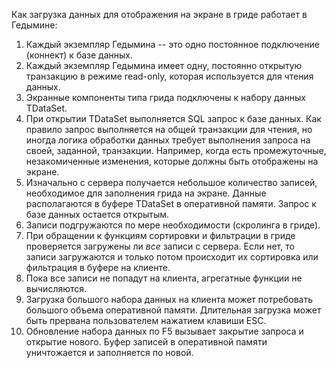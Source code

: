 Как загрузка данных для отображения на экране в гриде работает в Гедымине:

1. Каждый экземпляр Гедымина -- это одно постоянное подключение (коннект) к базе данных.
2. Каждый экземпляр Гедымина имеет одну, постоянно открытую транзакцию в режиме read-only, которая используется для чтения данных.
3. Экранные компоненты типа грида подключены к набору данных TDataSet.
4. При открытии TDataSet выполняется SQL запрос к базе данных. Как правило запрос выполняется на общей транзакции для чтения, но иногда логика обработки данных требует выполнения запроса на своей, заданной, транзакции. Например, когда есть промежуточные, незакомиченные изменения, которые должны быть отображены на экране.
5. Изначально с сервера получается небольшое количество записей, необходимое для заполнения грида на экране. Данные располагаются в буфере TDataSet в оперативной памяти. Запрос к базе данных остается открытым.
6. Записи подгружаются по мере необходимости (скролинга в гриде).
7. При обращении к функциям сортировки и фильтрации в гриде проверяется загружены ли _все_ записи с сервера. Если нет, то записи загружаются и только потом происходит их сортировка или фильтрация в буфере на клиенте.
8. Пока все записи не попадут на клиента, агрегатные функции не вычисляются.
9. Загрузка большого набора данных на клиента может потребовать большого объема оперативной памяти. Длительная загрузка может быть прервана пользователем нажатием клавиши ESC.
10. Обновление набора данных по F5 вызывает закрытие запроса и открытие нового. Буфер записей в оперативной памяти уничтожается и заполняется по новой.